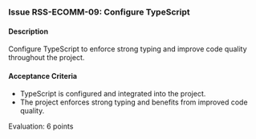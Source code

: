 ### Issue RSS-ECOMM-09: Configure TypeScript

#### Description
Configure TypeScript to enforce strong typing and improve code quality throughout the project.

#### Acceptance Criteria
- TypeScript is configured and integrated into the project.
- The project enforces strong typing and benefits from improved code quality.

Evaluation: 6 points
